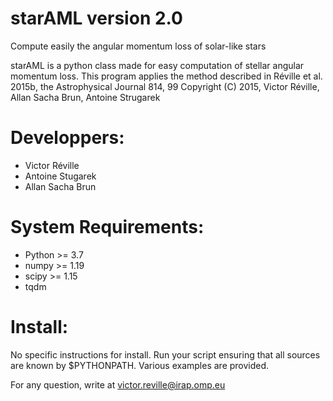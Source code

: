# starAML version 2.0

Compute easily the angular momentum loss of solar-like stars

starAML is a python class made for easy computation of stellar angular momentum loss.
This program applies the method described in Réville et al. 2015b, the Astrophysical Journal 814, 99
Copyright (C) 2015, Victor Réville, Allan Sacha Brun, Antoine Strugarek

# Developpers:

* Victor Réville 
* Antoine Stugarek
* Allan Sacha Brun

# System Requirements:

* Python >= 3.7
* numpy >= 1.19
* scipy >= 1.15
* tqdm

# Install:

No specific instructions for install. 
Run your script ensuring that all sources are known by $PYTHONPATH.
Various examples are provided.

For any question, write at victor.reville@irap.omp.eu

